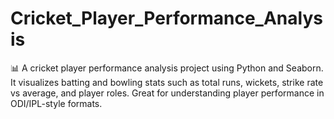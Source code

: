 # Cricket_Player_Performance_Analysis
📊 A cricket player performance analysis project using Python and Seaborn.  It visualizes batting and bowling stats such as total runs, wickets, strike rate vs average, and player roles. Great for understanding player performance in ODI/IPL-style formats.
